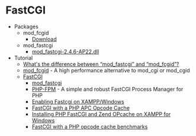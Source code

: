 # FastCGI
* Packages
    - mod_fcgid
        - [Download](http://goo.gl/kLs7XL)
    - mod_fastcgi
        - [mod_fastcgi-2.4.6-AP22.dll](http://goo.gl/WNmxgg)
* Tutorial
    - [What's the difference between “mod_fastcgi” and “mod_fcgid”?](http://goo.gl/9O7xF2)
    - [mod_fcgid](http://goo.gl/E7BsTe) - A high performance alternative to mod_cgi or mod_cgid
    - [FastCGI](http://www.fastcgi.com/drupal/)
        - [mod_fastcgi](http://goo.gl/aXUBL1)
        - [PHP-FPM](http://php-fpm.org/) - A simple and robust FastCGI Process Manager for PHP
        - [Enabling Fastcgi on XAMPP/Windows](http://goo.gl/NmA7Dw)
        - [FastCGI with a PHP APC Opcode Cache](http://goo.gl/p92D0H)
        - [Installing PHP FastCGI and Zend OPcache on XAMPP for Windows](http://goo.gl/vsAM5y)
        - [FastCGI with a PHP opcode cache benchmarks](http://goo.gl/L9gHMJ)


